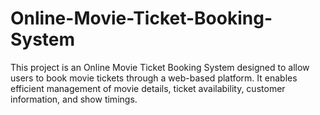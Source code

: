 # Online-Movie-Ticket-Booking-System
This project is an Online Movie Ticket Booking System designed to allow users to book movie tickets through a web-based platform. It enables efficient management of movie details, ticket availability, customer information, and show timings. 

